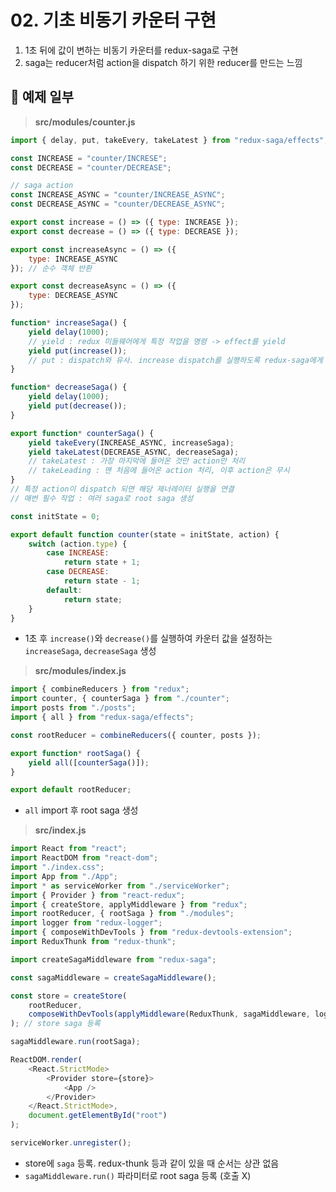 # 02. 기초 비동기 카운터 구현

1. 1초 뒤에 값이 변하는 비동기 카운터를 redux-saga로 구현
2. saga는 reducer처럼 action을 dispatch 하기 위한 reducer를 만드는 느낌
  
## 💬 예제 일부

> **src/modules/counter.js**
```javascript
import { delay, put, takeEvery, takeLatest } from "redux-saga/effects";

const INCREASE = "counter/INCRESE";
const DECREASE = "counter/DECREASE";

// saga action
const INCREASE_ASYNC = "counter/INCREASE_ASYNC";
const DECREASE_ASYNC = "counter/DECREASE_ASYNC";

export const increase = () => ({ type: INCREASE });
export const decrease = () => ({ type: DECREASE });

export const increaseAsync = () => ({
	type: INCREASE_ASYNC
}); // 순수 객체 반환

export const decreaseAsync = () => ({
	type: DECREASE_ASYNC
});

function* increaseSaga() {
	yield delay(1000);
	// yield : redux 미들웨어에게 특정 작업을 명령 -> effect를 yield
	yield put(increase());
	// put : dispatch와 유사. increase dispatch를 실행하도록 redux-saga에게 명령
}

function* decreaseSaga() {
	yield delay(1000);
	yield put(decrease());
}

export function* counterSaga() {
	yield takeEvery(INCREASE_ASYNC, increaseSaga);
	yield takeLatest(DECREASE_ASYNC, decreaseSaga);
	// takeLatest : 가장 마지막에 들어온 것만 action만 처리
	// takeLeading : 맨 처음에 들어온 action 처리, 이후 action은 무시
}
// 특정 action이 dispatch 되면 해당 제너레이터 실행을 연결
// 매번 필수 작업 : 여러 saga로 root saga 생성

const initState = 0;

export default function counter(state = initState, action) {
	switch (action.type) {
		case INCREASE:
			return state + 1;
		case DECREASE:
			return state - 1;
		default:
			return state;
	}
}

```
* 1초 후 `increase()`와 `decrease()`를 실행하여 카운터 값을 설정하는 `increaseSaga`, `decreaseSaga` 생성

> **src/modules/index.js**
```javascript
import { combineReducers } from "redux";
import counter, { counterSaga } from "./counter";
import posts from "./posts";
import { all } from "redux-saga/effects";

const rootReducer = combineReducers({ counter, posts });

export function* rootSaga() {
	yield all([counterSaga()]);
}

export default rootReducer;
```
* `all` import 후 root saga 생성

> **src/index.js**
```javascript
import React from "react";
import ReactDOM from "react-dom";
import "./index.css";
import App from "./App";
import * as serviceWorker from "./serviceWorker";
import { Provider } from "react-redux";
import { createStore, applyMiddleware } from "redux";
import rootReducer, { rootSaga } from "./modules";
import logger from "redux-logger";
import { composeWithDevTools } from "redux-devtools-extension";
import ReduxThunk from "redux-thunk";

import createSagaMiddleware from "redux-saga";

const sagaMiddleware = createSagaMiddleware();

const store = createStore(
	rootReducer,
	composeWithDevTools(applyMiddleware(ReduxThunk, sagaMiddleware, logger))
); // store saga 등록

sagaMiddleware.run(rootSaga);

ReactDOM.render(
	<React.StrictMode>
		<Provider store={store}>
			<App />
		</Provider>
	</React.StrictMode>,
	document.getElementById("root")
);

serviceWorker.unregister();
```
* store에 `saga` 등록. redux-thunk 등과 같이 있을 때 순서는 상관 없음
* `sagaMiddleware.run()` 파라미터로 root saga 등록 (호출 X)